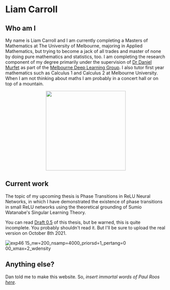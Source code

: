 # Liam Carroll

## Who am I
My name is Liam Carroll and I am currently completing a Masters of Mathematics at The University of Melbourne, majoring in Applied Mathematics, but trying to become a jack of all trades and master of none by doing pure mathematics and statistics, too. I am completing the research component of my degree primarily under the supervision of [Dr Daniel Murfet](http://therisingsea.org) as part of the [Melbourne Deep Learning Group](http://mdlg.ai). I also tutor first year mathematics such as Calculus 1 and Calculus 2 at Melbourne University. When I am not thinking about maths I am probably in a concert hall or on top of a mountain. 

<div style="text-align:center">
<img src="https://user-images.githubusercontent.com/19867845/129442837-bae2abc2-2f68-4ac9-babb-8cd846ef41a4.jpeg" width="250" align="center">
</div>

<!-- ![Liam Graduate Pic](https://user-images.githubusercontent.com/19867845/129442837-bae2abc2-2f68-4ac9-babb-8cd846ef41a4.jpeg) -->


## Current work
The topic of my upcoming thesis is Phase Transitions in ReLU Neural Networks, in which I have demonstrated the existence of phase transitions in small ReLU networks using the theoretical grounding of Sumio Watanabe's Singular Learning Theory. 

You can read [Draft 0.5](Chopped_thesis_website.pdf) of this thesis, but be warned, this is quite incomplete. You probably shouldn't read it. But I'll be sure to upload the real version on October 8th 2021. 

![exp46 15_nw=200_nsamp=4000_priorsd=1_pertang=0 00_xmax=2_wdensity](https://user-images.githubusercontent.com/19867845/129443206-9578bd51-39fa-4cfa-8b99-d4a9559683ee.png)


## Anything else? 
Dan told me to make this website. So, _insert immortal words of Paul Roos [here](https://youtu.be/Da8qFbg3XZg)_. 


<!-- 
## Welcome to GitHub Pages

You can use the [editor on GitHub](https://github.com/lemmykc/MDLG/edit/gh-pages/index.md) to maintain and preview the content for your website in Markdown files.

Whenever you commit to this repository, GitHub Pages will run [Jekyll](https://jekyllrb.com/) to rebuild the pages in your site, from the content in your Markdown files.

### Markdown

Markdown is a lightweight and easy-to-use syntax for styling your writing. It includes conventions for

```markdown
Syntax highlighted code block

# Header 1
## Header 2
### Header 3

- Bulleted
- List

1. Numbered
2. List

**Bold** and _Italic_ and `Code` text

[Link](url) and ![Image](src)
```

For more details see [GitHub Flavored Markdown](https://guides.github.com/features/mastering-markdown/).

### Jekyll Themes

Your Pages site will use the layout and styles from the Jekyll theme you have selected in your [repository settings](https://github.com/lemmykc/MDLG/settings/pages). The name of this theme is saved in the Jekyll `_config.yml` configuration file.

### Support or Contact

Having trouble with Pages? Check out our [documentation](https://docs.github.com/categories/github-pages-basics/) or [contact support](https://support.github.com/contact) and we’ll help you sort it out. -->
